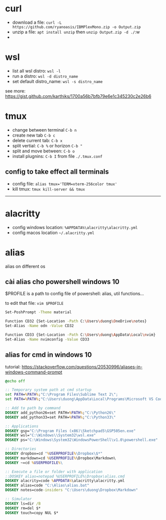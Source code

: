 # curl

- download a file: `curl -L https://github.com/ryanoasis/IBMPlexMono.zip -o Output.zip`
- unzip a file: `apt install unzip` then `unzip Output.zip -d ./`:w
- 

# wsl

- list all wsl distro: `wsl -l`
- run a distro: `wsl -d distro_name`
- set default distro_name: `wsl -s distro_name`

see more: https://gist.github.com/karthiks/1700a56b7bfb79e6e1c345230c2e26b6

# tmux

- change between terminal `C-b n`
- create new tab `C-b c`
- delete current tab: `C-b x`
- split vertial: `C-b %` or horizon `C-b "`
- split and move between: `C-b o`
- install plugnins: `C-b I` from file `./.tmux.conf`

## config to take effect all terminals

- config file: `alias tmux='TERM=xterm-256color tmux'`
- kill tmux: `tmux kill-server && tmux`

---

# alacritty

- config windows location: `%APPDATA%\alacritty\alacritty.yml`
- config macos location `~/.alacritty.yml`

# alias

alias on different os

## cài alias cho powershell windows 10

$PROFILE is a path to config file of powershell: alias, util functions...

to edit that file: `vim $PROFILE`

```bash
Set-PoshPrompt -Theme material

Function CD32 {Set-Location -Path C:\Users\duong\OneDrive\notes}
Set-Alias -Name odn -Value CD32

Function CD33 {Set-Location -Path C:\Users\duong\AppData\Local\nvim}
Set-Alias -Name nvimconfig -Value CD33
```

## alias for cmd in windows 10

tutorial: https://stackoverflow.com/questions/20530996/aliases-in-windows-command-prompt

```bat
@echo off

:: Temporary system path at cmd startup
set PATH=%PATH%;"C:\Program Files\Sublime Text 2\";
set PATH=%PATH%;"C:\Users\duong\AppData\Local\Programs\Microsoft VS Code Insiders\bin";

:: Add to path by command
DOSKEY add_python26=set PATH=%PATH%;"C:\Python26\"
DOSKEY add_python33=set PATH=%PATH%;"C:\Python33\"

:: Applications
DOSKEY gsp="C:\Program Files (x86)\Sketchpad5\GSP505en.exe"
DOSKEY wsl="C:\Windows\\System32\wsl.exe"
DOSKEY ps="C:\Windows\System32\WindowsPowerShell\v1.0\powershell.exe"

:: Directories
DOSKEY dropbox=cd "%USERPROFILE%\Dropbox\$*"
DOSKEY markdown=cd %USERPROFILE%\Dropbox\Markdown\
DOSKEY ~=cd %USERPROFILE%\

:: Execute a file or folder with application
::DOSKEY alias=notepad %USERPROFILE%\Dropbox\alias.cmd
DOSKEY alacrity=code %APPDATA%\alacritty\alacritty.yml
DOSKEY alias=code "C:\Alias\alias.bat"
DOSKEY notes=code-insiders "C:\Users\duong\Dropbox\Markdown"

:: Simulator
DOSKEY ls=dir /B
DOSKEY rm=del $*
DOSKEY touch=copy NUL $*
```

